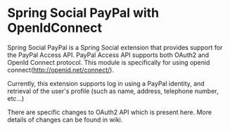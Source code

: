 Spring Social PayPal with OpenIdConnect
==============================================

Spring Social PayPal is a Spring Social extension that provides support for the PayPal Access API. PayPal Access API supports both OAuth2 and OpenId Connect protocol.  This module is specifically for using openid connect(http://openid.net/connect/).

Currently, this extension supports log in using a PayPal identity, and retrieval of the user's profile (such as name, address, telephone number, etc...)

There are specific changes to OAuth2 API which is present here.  More details of changes can be found in wiki.



